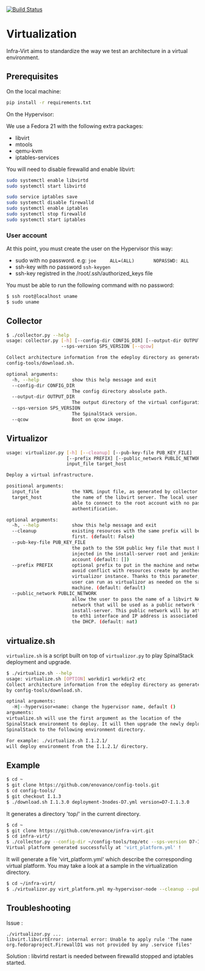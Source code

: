 [![Build Status](https://travis-ci.org/enovance/infra-virt.svg?branch=master)](https://travis-ci.org/enovance/infra-virt)

# Virtualization

Infra-Virt aims to standardize the way we test an architecture in a
virtual environment.

## Prerequisites

On the local machine:

```sh
pip install -r requirements.txt
```

On the Hypervisor:

We use a Fedora 21 with the following extra packages:

- libvirt
- mtools
- qemu-kvm
- iptables-services

You will need to disable firewalld and enable libvirt:

```sh
sudo systemctl enable libvirtd
sudo systemctl start libvirtd

sudo service iptables save
sudo systemctl disable firewalld
sudo systemctl enable iptables
sudo systemctl stop firewalld
sudo systemctl start iptables
```

### User account

At this point, you must create the user on the Hypervisor this way:

* sudo with no password. e.g: `joe     ALL=(ALL)       NOPASSWD: ALL`
* ssh-key with no password `ssh-keygen`
* ssh-key registred in the /root/.ssh/authorized_keys file

You must be able to run the following command with no password:

```sh
$ ssh root@localhost uname
$ sudo uname
```

## Collector

```sh
$ ./collector.py --help
usage: collector.py [-h] [--config-dir CONFIG_DIR] [--output-dir OUTPUT_DIR]
                    --sps-version SPS_VERSION [--qcow]

Collect architecture information from the edeploy directory as generated by
config-tools/download.sh.

optional arguments:
  -h, --help            show this help message and exit
  --config-dir CONFIG_DIR
                        The config directory absolute path.
  --output-dir OUTPUT_DIR
                        The output directory of the virtual configuration.
  --sps-version SPS_VERSION
                        The SpinalStack version.
  --qcow                Boot on qcow image.
```

## Virtualizor

```sh
usage: virtualizor.py [-h] [--cleanup] [--pub-key-file PUB_KEY_FILE]
                      [--prefix PREFIX] [--public_network PUBLIC_NETWORK]
                      input_file target_host

Deploy a virtual infrastructure.

positional arguments:
  input_file            the YAML input file, as generated by collector.py.
  target_host           the name of the libvirt server. The local user must be
                        able to connect to the root account with no password
                        authentification.

optional arguments:
  -h, --help            show this help message and exit
  --cleanup             existing resources with the same prefix will be remove
                        first. (default: False)
  --pub-key-file PUB_KEY_FILE
                        the path to the SSH public key file that must be
                        injected in the install-server root and jenkins
                        account (default: [])
  --prefix PREFIX       optional prefix to put in the machine and network to
                        avoid conflict with resources create by another
                        virtualizor instance. Thanks to this parameter, the
                        user can run as virtualizor as needed on the same
                        machine. (default: default)
  --public_network PUBLIC_NETWORK
                        allow the user to pass the name of a libvirt NATed
                        network that will be used as a public network for the
                        install-server. This public network will by attached
                        to eth1 interface and IP address is associated using
                        the DHCP. (default: nat)
```

## virtualize.sh

`virtualize.sh` is a script built on top of `virtualizor.py` to play SpinalStack deployment and upgrade.

```sh
$ ./virtualize.sh --help
usage: virtualize.sh [OPTION] workdir1 workdir2 etc
Collect architecture information from the edeploy directory as generated
by config-tools/download.sh.

optinal arguments:
  -H|--hypervisor=name: change the hypervisor name, default ()
arguments:
virtualize.sh will use the first argument as the location of the
SpinalStack environment to deploy. It will then upgrade the newly deployed
SpinalStack to the following environment directory.

For example: ./virtualize.sh I.1.2.1/
will deploy environment from the I.1.2.1/ directory.
```

## Example

```sh
$ cd ~
$ git clone https://github.com/enovance/config-tools.git
$ cd config-tools/
$ git checkout I.1.3
$ ./download.sh I.1.3.0 deployment-3nodes-D7.yml version=D7-I.1.3.0
```

It generates a directory 'top/' in the current directory.

```sh
$ cd ~
$ git clone https://github.com/enovance/infra-virt.git
$ cd infra-virt/
$ ./collector.py --config-dir ~/config-tools/top/etc --sps-version D7-I.1.3.0
Virtual platform generated successfully at 'virt_platform.yml' !
```

It will generate a file 'virt_platform.yml' which describe the corresponding virtual
platform. You may take a look at a sample in the virtualization directory.

```sh
$ cd ~/infra-virt/
$ ./virtualizor.py virt_platform.yml my-hypervisor-node --cleanup --pub-key-file ~/.ssh/boa.pub
```

## Troubleshooting

Issue :

```
./virtualizor.py ...
libvirt.libvirtError: internal error: Unable to apply rule 'The name org.fedoraproject.FirewallD1 was not provided by any .service files'
```

Solution : libvirtd restart is needed between firewalld stopped and iptables started.
